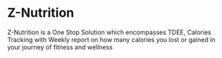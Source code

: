 # Z-Nutrition
Z-Nutrition is a One Stop Solution which encompasses TDEE, Calories Tracking with Weekly report on how many calories you lost or gained in your journey of fitness and wellness 
